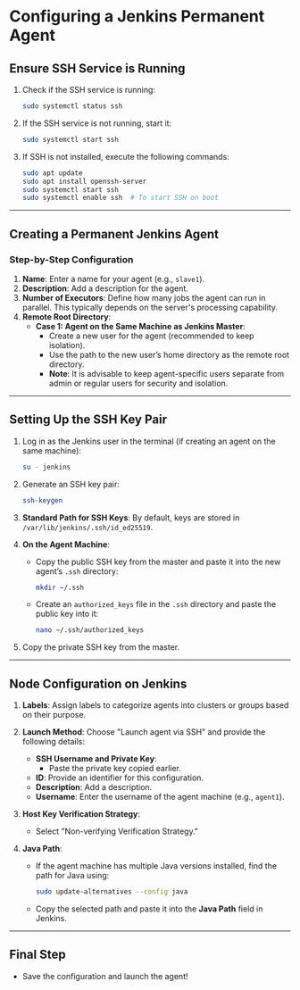 
# Configuring a Jenkins Permanent Agent

## **Ensure SSH Service is Running**

1. Check if the SSH service is running:
   ```sh
   sudo systemctl status ssh
   ```

2. If the SSH service is not running, start it:
   ```sh
   sudo systemctl start ssh
   ```

3. If SSH is not installed, execute the following commands:
   ```sh
   sudo apt update
   sudo apt install openssh-server
   sudo systemctl start ssh
   sudo systemctl enable ssh  # To start SSH on boot
   ```

---

## **Creating a Permanent Jenkins Agent**

### Step-by-Step Configuration

1. **Name**: Enter a name for your agent (e.g., `slave1`).
2. **Description**: Add a description for the agent.
3. **Number of Executors**: Define how many jobs the agent can run in parallel. This typically depends on the server's processing capability.
4. **Remote Root Directory**:
   - **Case 1: Agent on the Same Machine as Jenkins Master**:
     - Create a new user for the agent (recommended to keep isolation).
     - Use the path to the new user’s home directory as the remote root directory.
     - **Note**: It is advisable to keep agent-specific users separate from admin or regular users for security and isolation.

---

## **Setting Up the SSH Key Pair**

1. Log in as the Jenkins user in the terminal (if creating an agent on the same machine):
   ```sh
   su - jenkins
   ```

2. Generate an SSH key pair:
   ```sh
   ssh-keygen
   ```

3. **Standard Path for SSH Keys**: 
   By default, keys are stored in `/var/lib/jenkins/.ssh/id_ed25519`.

4. **On the Agent Machine**:
   - Copy the public SSH key from the master and paste it into the new agent’s `.ssh` directory:
     ```sh
     mkdir ~/.ssh
     ```
   - Create an `authorized_keys` file in the `.ssh` directory and paste the public key into it:
     ```sh
     nano ~/.ssh/authorized_keys
     ```

5. Copy the private SSH key from the master.

---

## **Node Configuration on Jenkins**

1. **Labels**: Assign labels to categorize agents into clusters or groups based on their purpose.

2. **Launch Method**: Choose "Launch agent via SSH" and provide the following details:
   - **SSH Username and Private Key**:
     - Paste the private key copied earlier.
   - **ID**: Provide an identifier for this configuration.
   - **Description**: Add a description.
   - **Username**: Enter the username of the agent machine (e.g., `agent1`).

3. **Host Key Verification Strategy**:
   - Select "Non-verifying Verification Strategy."

4. **Java Path**:
   - If the agent machine has multiple Java versions installed, find the path for Java using:
     ```sh
     sudo update-alternatives --config java
     ```
   - Copy the selected path and paste it into the **Java Path** field in Jenkins.

---

## **Final Step**
- Save the configuration and launch the agent!
